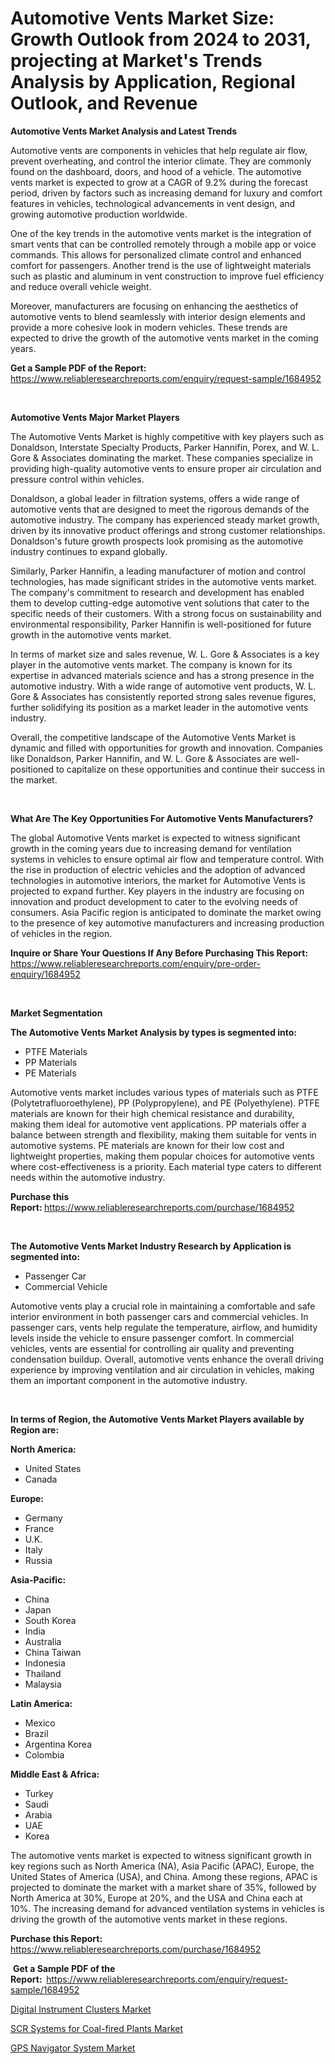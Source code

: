 <p><h1>Automotive Vents Market Size: Growth Outlook from 2024 to 2031, projecting at Market's Trends Analysis by Application, Regional Outlook, and Revenue</h1></p><p><strong>Automotive Vents Market Analysis and Latest Trends</strong></p>
<p><p>Automotive vents are components in vehicles that help regulate air flow, prevent overheating, and control the interior climate. They are commonly found on the dashboard, doors, and hood of a vehicle. The automotive vents market is expected to grow at a CAGR of 9.2% during the forecast period, driven by factors such as increasing demand for luxury and comfort features in vehicles, technological advancements in vent design, and growing automotive production worldwide.</p><p>One of the key trends in the automotive vents market is the integration of smart vents that can be controlled remotely through a mobile app or voice commands. This allows for personalized climate control and enhanced comfort for passengers. Another trend is the use of lightweight materials such as plastic and aluminum in vent construction to improve fuel efficiency and reduce overall vehicle weight.</p><p>Moreover, manufacturers are focusing on enhancing the aesthetics of automotive vents to blend seamlessly with interior design elements and provide a more cohesive look in modern vehicles. These trends are expected to drive the growth of the automotive vents market in the coming years.</p></p>
<p><strong>Get a Sample PDF of the Report:&nbsp;</strong> <a href="https://www.reliableresearchreports.com/enquiry/request-sample/1684952">https://www.reliableresearchreports.com/enquiry/request-sample/1684952</a></p>
<p>&nbsp;</p>
<p><strong>Automotive Vents Major Market Players</strong></p>
<p><p>The Automotive Vents Market is highly competitive with key players such as Donaldson, Interstate Specialty Products, Parker Hannifin, Porex, and W. L. Gore & Associates dominating the market. These companies specialize in providing high-quality automotive vents to ensure proper air circulation and pressure control within vehicles.</p><p>Donaldson, a global leader in filtration systems, offers a wide range of automotive vents that are designed to meet the rigorous demands of the automotive industry. The company has experienced steady market growth, driven by its innovative product offerings and strong customer relationships. Donaldson's future growth prospects look promising as the automotive industry continues to expand globally.</p><p>Similarly, Parker Hannifin, a leading manufacturer of motion and control technologies, has made significant strides in the automotive vents market. The company's commitment to research and development has enabled them to develop cutting-edge automotive vent solutions that cater to the specific needs of their customers. With a strong focus on sustainability and environmental responsibility, Parker Hannifin is well-positioned for future growth in the automotive vents market.</p><p>In terms of market size and sales revenue, W. L. Gore & Associates is a key player in the automotive vents market. The company is known for its expertise in advanced materials science and has a strong presence in the automotive industry. With a wide range of automotive vent products, W. L. Gore & Associates has consistently reported strong sales revenue figures, further solidifying its position as a market leader in the automotive vents industry.</p><p>Overall, the competitive landscape of the Automotive Vents Market is dynamic and filled with opportunities for growth and innovation. Companies like Donaldson, Parker Hannifin, and W. L. Gore & Associates are well-positioned to capitalize on these opportunities and continue their success in the market.</p></p>
<p>&nbsp;</p>
<p><strong>What Are The Key Opportunities For Automotive Vents Manufacturers?</strong></p>
<p><p>The global Automotive Vents market is expected to witness significant growth in the coming years due to increasing demand for ventilation systems in vehicles to ensure optimal air flow and temperature control. With the rise in production of electric vehicles and the adoption of advanced technologies in automotive interiors, the market for Automotive Vents is projected to expand further. Key players in the industry are focusing on innovation and product development to cater to the evolving needs of consumers. Asia Pacific region is anticipated to dominate the market owing to the presence of key automotive manufacturers and increasing production of vehicles in the region.</p></p>
<p><strong>Inquire or Share Your Questions If Any Before Purchasing This Report:</strong> <a href="https://www.reliableresearchreports.com/enquiry/pre-order-enquiry/1684952">https://www.reliableresearchreports.com/enquiry/pre-order-enquiry/1684952</a></p>
<p>&nbsp;</p>
<p><strong>Market Segmentation</strong></p>
<p><strong>The Automotive Vents Market Analysis by types is segmented into:</strong></p>
<p><ul><li>PTFE Materials</li><li>PP Materials</li><li>PE Materials</li></ul></p>
<p><p>Automotive vents market includes various types of materials such as PTFE (Polytetrafluoroethylene), PP (Polypropylene), and PE (Polyethylene). PTFE materials are known for their high chemical resistance and durability, making them ideal for automotive vent applications. PP materials offer a balance between strength and flexibility, making them suitable for vents in automotive systems. PE materials are known for their low cost and lightweight properties, making them popular choices for automotive vents where cost-effectiveness is a priority. Each material type caters to different needs within the automotive industry.</p></p>
<p><strong>Purchase this Report:&nbsp;</strong><a href="https://www.reliableresearchreports.com/purchase/1684952">https://www.reliableresearchreports.com/purchase/1684952</a></p>
<p>&nbsp;</p>
<p><strong>The Automotive Vents Market Industry Research by Application is segmented into:</strong></p>
<p><ul><li>Passenger Car</li><li>Commercial Vehicle</li></ul></p>
<p><p>Automotive vents play a crucial role in maintaining a comfortable and safe interior environment in both passenger cars and commercial vehicles. In passenger cars, vents help regulate the temperature, airflow, and humidity levels inside the vehicle to ensure passenger comfort. In commercial vehicles, vents are essential for controlling air quality and preventing condensation buildup. Overall, automotive vents enhance the overall driving experience by improving ventilation and air circulation in vehicles, making them an important component in the automotive industry.</p></p>
<p>&nbsp;</p>
<p><strong>In terms of Region, the Automotive Vents Market Players available by Region are:</strong></p>
<p>
    <p> <strong> North America: </strong>
        <ul>
            <li>United States</li>
            <li>Canada</li>
        </ul>
        </p> 
    <p> <strong> Europe: </strong>
        <ul>
            <li>Germany</li>
            <li>France</li>
            <li>U.K.</li>
            <li>Italy</li>
            <li>Russia</li>
        </ul>
        </p> 
    <p> <strong> Asia-Pacific: </strong>
        <ul>
            <li>China</li>
            <li>Japan</li>
            <li>South Korea</li>
            <li>India</li>
            <li>Australia</li>
            <li>China Taiwan</li>
            <li>Indonesia</li>
            <li>Thailand</li>
            <li>Malaysia</li>
        </ul>
        </p> 
    <p> <strong> Latin America: </strong>
        <ul>
            <li>Mexico</li>
            <li>Brazil</li>
            <li>Argentina Korea</li>
            <li>Colombia</li>
        </ul>
        </p> 
    <p> <strong> Middle East & Africa: </strong>
        <ul>
            <li>Turkey</li>
            <li>Saudi</li>
            <li>Arabia</li>
            <li>UAE</li>
            <li>Korea</li>
        </ul>
    </p>
    </p>
<p><p>The automotive vents market is expected to witness significant growth in key regions such as North America (NA), Asia Pacific (APAC), Europe, the United States of America (USA), and China. Among these regions, APAC is projected to dominate the market with a market share of 35%, followed by North America at 30%, Europe at 20%, and the USA and China each at 10%. The increasing demand for advanced ventilation systems in vehicles is driving the growth of the automotive vents market in these regions.</p></p>
<p><strong>Purchase this Report: </strong><a href="https://www.reliableresearchreports.com/purchase/1684952">https://www.reliableresearchreports.com/purchase/1684952</a></p>
<p>&nbsp;<strong>Get a Sample PDF of the Report:&nbsp;&nbsp;</strong><a href="https://www.reliableresearchreports.com/enquiry/request-sample/1684952">https://www.reliableresearchreports.com/enquiry/request-sample/1684952</a></p>
<p><strong></strong></p>
<p><p><a href="https://github.com/seekum/Market-Research-Report-List-1/blob/main/digital-instrument-clusters-market.md">Digital Instrument Clusters Market</a></p><p><a href="https://view.publitas.com/reportprime-1/scr-systems-for-coal-fired-plants-market-research-report-unlocks-analysis-on-the-market-financial-status-market-size-and-market-revenue-upto-2030/">SCR Systems for Coal-fired Plants Market</a></p><p><a href="https://github.com/nancykennedykellievqfqt2/Market-Research-Report-List-1/blob/main/gps-navigator-system-market.md">GPS Navigator System Market</a></p></p>